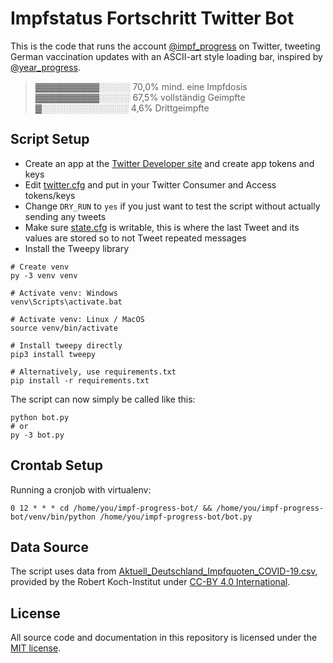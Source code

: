 # Impfstatus Fortschritt Twitter Bot

This is the code that runs the account [@impf_progress](https://twitter.com/impf_progress) on Twitter, tweeting German vaccination updates with an ASCII-art style loading bar, inspired by [@year_progress](https://twitter.com/year_progress).

>▓▓▓▓▓▓▓▓▓▓░░░░░ 70,0% mind. eine Impfdosis  
>▓▓▓▓▓▓▓▓▓▓░░░░░ 67,5% vollständig Geimpfte  
>▓░░░░░░░░░░░░░░ 4,6% Drittgeimpfte

## Script Setup

- Create an app at the [Twitter Developer site](https://developer.twitter.com/) and create app tokens and keys
- Edit [twitter.cfg](./twitter.cfg) and put in your Twitter Consumer and Access tokens/keys
- Change `DRY_RUN` to `yes` if you just want to test the script without actually sending any tweets
- Make sure [state.cfg](./state.cfg) is writable, this is where the last Tweet and its values are stored so to not Tweet repeated messages
- Install the Tweepy library

```
# Create venv
py -3 venv venv

# Activate venv: Windows
venv\Scripts\activate.bat 

# Activate venv: Linux / MacOS
source venv/bin/activate

# Install tweepy directly
pip3 install tweepy

# Alternatively, use requirements.txt
pip install -r requirements.txt
```

The script can now simply be called like this:

```
python bot.py
# or
py -3 bot.py
```

## Crontab Setup

Running a cronjob with virtualenv:

```
0 12 * * * cd /home/you/impf-progress-bot/ && /home/you/impf-progress-bot/venv/bin/python /home/you/impf-progress-bot/bot.py
```

## Data Source

The script uses data from [Aktuell_Deutschland_Impfquoten_COVID-19.csv](https://github.com/robert-koch-institut/COVID-19-Impfungen_in_Deutschland/blob/master/Aktuell_Deutschland_Impfquoten_COVID-19.csv), provided by the Robert Koch-Institut under [CC-BY 4.0 International](https://creativecommons.org/licenses/by-sa/4.0/legalcode.de).

## License

All source code and documentation in this repository is licensed under the [MIT license](LICENSE).
